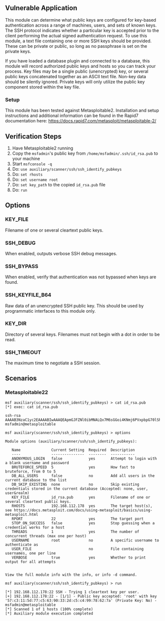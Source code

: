 ## Vulnerable Application

This module can determine what public keys are configured for key-based authentication across a range of machines,
users, and sets of known keys. The SSH protocol indicates whether a particular key is accepted prior to the client
performing the actual signed authentication request. To use this module, a text file containing one or more SSH keys
should be provided. These can be private or public, so long as no passphrase is set on the private keys.

If you have loaded a database plugin and connected to a database, this module will record authorized public keys and
hosts so you can track your process. Key files may be a single public (unencrypted) key, or several public keys
concatenated together as an ASCII text file. Non-key data should be silently ignored. Private keys will only utilize
the public key component stored within the key file.

### Setup

This module has been tested against Metasploitable2. Installation and setup instructions and additional
information can be found in the Rapid7 documentation here: https://docs.rapid7.com/metasploit/metasploitable-2/

## Verification Steps

1. Have Metasploitable2 running
1. Copy the `msfadmin`'s public key from `/home/msfadmin/.ssh/id_rsa.pub` to your machine
1. Start `msfconsole -q`
1. Do: `use auxiliary/scanner/ssh/ssh_identify_pubkeys`
1. Do: `set rhosts`
1. Do: `set username root`
1. Do: `set key_path` to the copied `id_rsa.pub` file
1. Do: `run`

## Options

### KEY_FILE

Filename of one or several cleartext public keys.

### SSH_DEBUG

When enabled, outputs verbose SSH debug messages.

### SSH_BYPASS

When enabled, verify that authentication was not bypassed when keys are found.

### SSH_KEYFILE_B64

Raw data of an unencrypted SSH public key. This should be used by programmatic interfaces to this module only.

### KEY_DIR

Directory of several keys. Filenames must not begin with a dot in order to be read.

### SSH_TIMEOUT

The maximum time to negotiate a SSH session.

## Scenarios

### Metasploitable22

```shell
msf auxiliary(scanner/ssh/ssh_identify_pubkeys) > cat id_rsa.pub
[*] exec: cat id_rsa.pub

ssh-rsa AAAAB3NzaC1yc2EAAAABIwAAAQEApmGJFZNl0ibMNALQx7M6sGGoi4KNmj6PVxpbpG70lShHQqldJkcteZZdPFSbW76IUiPR0Oh+WBV0x1c6iPL/0zUYFHyFKAz1e6/5teoweG1jr2qOffdomVhvXXvSjGaSFwwOYB8R0QxsOWWTQTYSeBa66X6e777GVkHCDLYgZSo8wWr5JXln/Tw7XotowHr8FEGvw2zW1krU3Zo9Bzp0e0ac2U+qUGIzIu/WwgztLZs5/D9IyhtRWocyQPE+kcP+Jz2mt4y1uA73KqoXfdw5oGUkxdFo9f1nu2OwkjOc+Wv8Vw7bwkf+1RgiOMgiJ5cCs4WocyVxsXovcNnbALTp3w== msfadmin@metasploitable

msf auxiliary(scanner/ssh/ssh_identify_pubkeys) > options

Module options (auxiliary/scanner/ssh/ssh_identify_pubkeys):

   Name              Current Setting  Required  Description
   ----              ---------------  --------  -----------
   ANONYMOUS_LOGIN   false            yes       Attempt to login with a blank username and password
   BRUTEFORCE_SPEED  5                yes       How fast to bruteforce, from 0 to 5
   DB_ALL_USERS      false            no        Add all users in the current database to the list
   DB_SKIP_EXISTING  none             no        Skip existing credentials stored in the current database (Accepted: none, user, user&realm)
   KEY_FILE          id_rsa.pub       yes       Filename of one or several cleartext public keys.
   RHOSTS            192.168.112.178  yes       The target host(s), see https://docs.metasploit.com/docs/using-metasploit/basics/using-metasploit.html
   RPORT             22               yes       The target port
   STOP_ON_SUCCESS   false            yes       Stop guessing when a credential works for a host
   THREADS           1                yes       The number of concurrent threads (max one per host)
   USERNAME          root             no        A specific username to authenticate as
   USER_FILE                          no        File containing usernames, one per line
   VERBOSE           true             yes       Whether to print output for all attempts


View the full module info with the info, or info -d command.

msf auxiliary(scanner/ssh/ssh_identify_pubkeys) > run

[*] 192.168.112.178:22 SSH - Trying 1 cleartext key per user.
[+] 192.168.112.178:22 - [1/1] - Public key accepted: 'root' with key '57:c3:11:5d:77:c5:63:90:33:2d:c5:c4:99:78:62:7a' (Private Key: No) - msfadmin@metasploitable
[*] Scanned 1 of 1 hosts (100% complete)
[*] Auxiliary module execution completed
```
